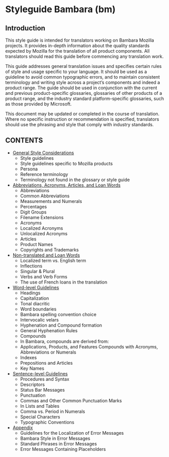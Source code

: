 # Styleguide Bambara (bm)

## Introduction

This style guide is intended for translators working on Bambara Mozilla projects. It provides in-depth information about the quality standards expected by Mozilla for the translation of all product components. All translators should read this guide before commencing any translation work.

This guide addresses general translation issues and specifies certain rules of style and usage specific to your language. It should be used as a guideline to avoid common typographic errors, and to maintain consistent terminology and writing style across a project’s components and indeed a product range. The guide should be used in conjunction with the current and previous product-specific glossaries, glossaries of other products of a product range, and the industry standard platform-specific glossaries, such as those provided by Microsoft.

This document may be updated or completed in the course of translation. Where no specific instruction or recommendation is specified, translators should use the phrasing and style that comply with industry standards.

## CONTENTS

* [General Style Considerations](general.md)
  * Style guidelines
  * Style guidelines specific to Mozilla products
  * Persona
  * Reference terminology
  * Terminology not found in the glossary or style guide
* [Abbreviations, Acronyms, Articles, and Loan Words](aaa.md)
  * Abbreviations
  * Common Abbreviations
  * Measurements and Numerals
  * Percentages
  * Digit Groups
  * Filename Extensions
  * Acronyms
  * Localized Acronyms
  * Unlocalized Acronyms
  * Articles
  * Product Names
  * Copyrights and Trademarks
* [Non-translated and Loan Words](loanwords.md)
  * Localized term vs. English term
  * Inflections
  * Singular & Plural
  * Verbs and Verb Forms
  * The use of French loans in the translation
* [Word-level Guidelines](wl.md)
  * Headings
  * Capitalization
  * Tonal diacritic
  * Word boundaries
  * Bambara spelling convention choice
  * Intervocalic velars
  * Hyphenation and Compound formation
  * General Hyphenation Rules
  * Compounds
  * In Bambara, compounds are derived from:
  * Applications, Products, and Features
 Compounds with Acronyms, Abbreviations or Numerals
  * Indexes
  * Prepositions and Articles
  * Key Names
* [Sentence-level Guidelines](sl.md)
  * Procedures and Syntax
  * Descriptors
  * Status Bar Messages
  * Punctuation
  * Commas and Other Common Punctuation Marks
  * In Lists and Tables
  * Comma vs. Period in Numerals
  * Special Characters
  * Typographic Conventions
* [Appendix](appendix.md)
  * Guidelines for the Localization of Error Messages
  * Bambara Style in Error Messages
  * Standard Phrases in Error Messages
  * Error Messages Containing Placeholders
